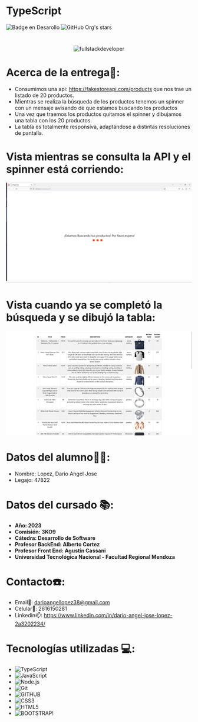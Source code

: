# TypeScript
![Badge en Desarollo](https://img.shields.io/badge/STATUS-EN%20DESAROLLO-green)
![GitHub Org's stars](https://img.shields.io/github/stars/CharlyMoreno/ecommerce-coder-32125)

#     
<p align="center">
    <img
    src="https://media.giphy.com/media/scZPhLqaVOM1qG4lT9/giphy.gif"
    alt="fullstackdeveloper"
    width="300px"
    height="300px"
    align="center"
/>
</p>

# Acerca de la entrega💾:

* Consumimos una api: https://fakestoreapi.com/products que nos trae un listado de 20 productos.
* Mientras se realiza la búsqueda de los productos tenemos un spinner con un mensaje avisando de que estamos buscando los productos
* Una vez que traemos los productos quitamos el spinner y dibujamos una tabla con los 20 productos.
* La tabla es totalmente responsiva, adaptándose a distintas resoluciones de pantalla. 

# Vista mientras se consulta la API y el spinner está corriendo: 
![image](https://github.com/DarioLopez18/TypeScript/blob/main/loader.png)

# Vista cuando ya se completó la búsqueda y se dibujó la tabla:

![image](https://github.com/DarioLopez18/TypeScript/blob/main/desktop.png)

# Datos del alumno👨‍🎓:

* Nombre: Lopez, Dario Angel Jose
* Legajo: 47822

# Datos del cursado 📚:
- **Año: 2023**
- **Comisión: 3KO9**
- **Cátedra: Desarrollo de Software**
- **Profesor BackEnd: Alberto Cortez**
- **Profesor Front End: Agustín Cassani**
- **Universidad Tecnológica Nacional - Facultad Regional Mendoza**

# Contacto☎️:

* Email📩: darioangellopez38@gmail.com
* Celular📲: 2616150281
* Linkedin📫: https://www.linkedin.com/in/dario-angel-jose-lopez-2a3202234/

# Tecnologías utilizadas 💻: 
* ![TypeScript](https://img.shields.io/badge/TypeScript-007ACC?style=for-the-badge&logo=typescript&logoColor=white)
* ![JavaScript](https://img.shields.io/badge/-JavaScript-222222?style=flat&logo=javascript)
* ![Node.js](https://img.shields.io/badge/-Node.js-222222?style=flat&logo=node.js&logoColor=339933)
* ![Git](https://img.shields.io/badge/-Git-222222?style=flat&logo=git&logoColor=F05032)
* ![GITHUB](https://img.shields.io/badge/GitHub-100000?style=for-the-badge&logo=github&logoColor=white)
* ![CSS3](https://img.shields.io/badge/CSS3-1572B6?style=for-the-badge&logo=css3&logoColor=white)
* ![HTML5](	https://img.shields.io/badge/HTML5-E34F26?style=for-the-badge&logo=html5&logoColor=white)
* ![BOOTSTRAP!](https://img.shields.io/badge/Bootstrap-563D7C?style=for-the-badge&logo=bootstrap&logoColor=white)

